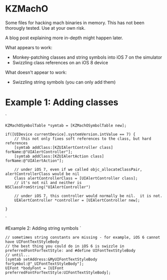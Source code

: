 # KZMachO
Some files for hacking mach binaries in memory.  This has not been thorougly tested.  Use at your own risk.

A blog post explaining more in-depth might happen later.

What appears to work:
* Monkey-patching classes and string symbols into iOS 7 on the simulator
* Swizzling class references on an iOS 8 device

What doesn't appear to work:
* Swizzling string symbols (you can only add them)


# Example 1: Adding classes
`

    KZMachOSymbolTable *symtab = [KZMachOSymbolTable new];

    if([UIDevice currentDevice].systemVersion.intValue == 7) {
        // this not only fixes soft references to the class, but hard references
        [symtab addClass:[KZUIAlertController class] forName:@"UIAlertController"];
        [symtab addClass:[KZUIAlertAction class] forName:@"UIAlertAction"];

        // under iOS 7, even if we called objc_allocateClassPair, alertControllerClass would be nil
        Class alertControllerClass = [UIAlertController class];
        // it's not nil and neither is NSClassFromString("UIAlertController")

        // under iOS 7, this controller would normally be nil.  it is not.
        UIAlertController *controller = [UIAlertController new];

    }
`

#Example 2: Adding string symbols
`

    // sometimes string constants are missing - for example, iOS 6 cannot have UIFontTextStyleBody
    // the best thing you could do in iOS 6 is swizzle in preferredFontForTextStyle: and #define UIFontTextStyleBody
    // until...
    [symtab setAddress:&MyUIFontTextStyleBody forSymbol:@"_UIFontTextStyleBody"];
    UIFont *bodyFont = [UIFont preferredFontForTextStyle:UIFontTextStyleBody];
